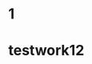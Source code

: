     

                                                                                     
 
# 1  
 
 # testwork12 

 
  
